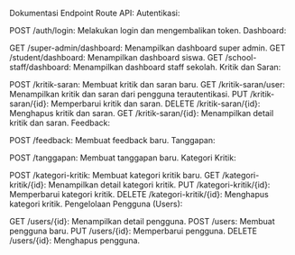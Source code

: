 Dokumentasi Endpoint Route API:
Autentikasi:

POST /auth/login: Melakukan login dan mengembalikan token.
Dashboard:

GET /super-admin/dashboard: Menampilkan dashboard super admin.
GET /student/dashboard: Menampilkan dashboard siswa.
GET /school-staff/dashboard: Menampilkan dashboard staff sekolah.
Kritik dan Saran:

POST /kritik-saran: Membuat kritik dan saran baru.
GET /kritik-saran/user: Menampilkan kritik dan saran dari pengguna terautentikasi.
PUT /kritik-saran/{id}: Memperbarui kritik dan saran.
DELETE /kritik-saran/{id}: Menghapus kritik dan saran.
GET /kritik-saran/{id}: Menampilkan detail kritik dan saran.
Feedback:

POST /feedback: Membuat feedback baru.
Tanggapan:

POST /tanggapan: Membuat tanggapan baru.
Kategori Kritik:

POST /kategori-kritik: Membuat kategori kritik baru.
GET /kategori-kritik/{id}: Menampilkan detail kategori kritik.
PUT /kategori-kritik/{id}: Memperbarui kategori kritik.
DELETE /kategori-kritik/{id}: Menghapus kategori kritik.
Pengelolaan Pengguna (Users):

GET /users/{id}: Menampilkan detail pengguna.
POST /users: Membuat pengguna baru.
PUT /users/{id}: Memperbarui pengguna.
DELETE /users/{id}: Menghapus pengguna.
